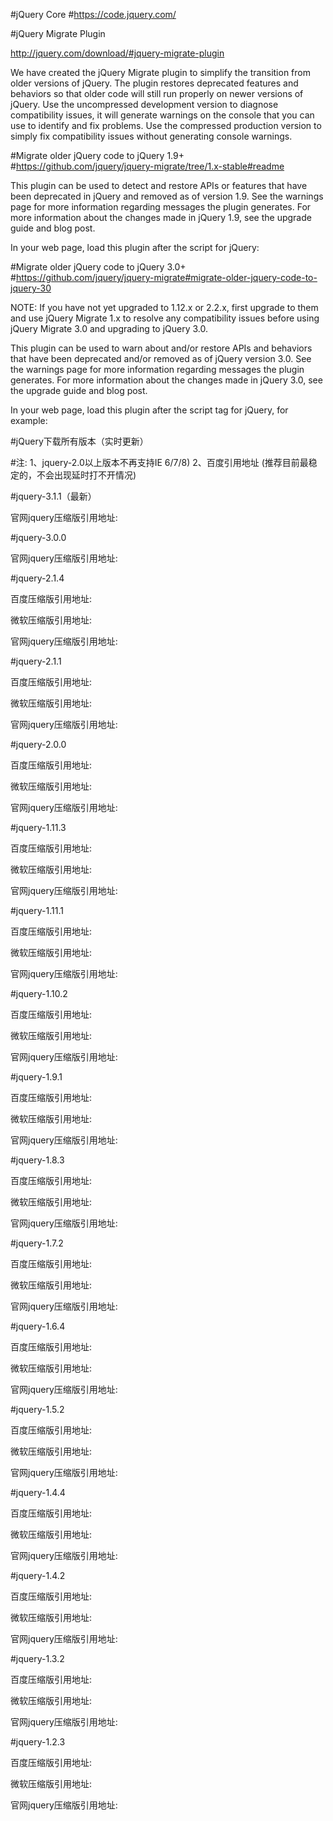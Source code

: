 #jQuery Core
#https://code.jquery.com/


#jQuery Migrate Plugin

http://jquery.com/download/#jquery-migrate-plugin

We have created the jQuery Migrate plugin to simplify the transition from older versions of jQuery. The plugin restores deprecated features and behaviors so that older code will still run properly on newer versions of jQuery. Use the uncompressed development version to diagnose compatibility issues, it will generate warnings on the console that you can use to identify and fix problems. Use the compressed production version to simply fix compatibility issues without generating console warnings.


#Migrate older jQuery code to jQuery 1.9+
#https://github.com/jquery/jquery-migrate/tree/1.x-stable#readme

This plugin can be used to detect and restore APIs or features that have been deprecated in jQuery and removed as of version 1.9. See the warnings page for more information regarding messages the plugin generates. For more information about the changes made in jQuery 1.9, see the upgrade guide and blog post.

In your web page, load this plugin after the script for jQuery:

<script src="http://code.jquery.com/jquery-1.11.3.js"></script>
<script src="http://code.jquery.com/jquery-migrate-1.4.1.js"></script>


<script src="http://code.jquery.com/jquery-1.11.3.min.js"></script>
<script src="http://code.jquery.com/jquery-migrate-1.4.1.min.js"></script>

#Migrate older jQuery code to jQuery 3.0+
#https://github.com/jquery/jquery-migrate#migrate-older-jquery-code-to-jquery-30

NOTE: If you have not yet upgraded to 1.12.x or 2.2.x, first upgrade to them and use jQuery Migrate 1.x to resolve any compatibility issues before using jQuery Migrate 3.0 and upgrading to jQuery 3.0.

This plugin can be used to warn about and/or restore APIs and behaviors that have been deprecated and/or removed as of jQuery version 3.0. See the warnings page for more information regarding messages the plugin generates. For more information about the changes made in jQuery 3.0, see the upgrade guide and blog post.

In your web page, load this plugin after the script tag for jQuery, for example:

<script src="https://code.jquery.com/jquery-3.0.0.js"></script>
<script src="https://code.jquery.com/jquery-migrate-3.0.0.js"></script>


<script src="https://code.jquery.com/jquery-3.0.0.min.js"></script>
<script src="https://code.jquery.com/jquery-migrate-3.0.0.min.js"></script>

<script src="https://code.jquery.com/jquery-3.1.1.min.js"></script>
<script src="https://code.jquery.com/jquery-migrate-3.0.0.min.js"></script>

#jQuery下载所有版本（实时更新）

#注:
1、jquery-2.0以上版本不再支持IE 6/7/8)
2、百度引用地址 (推荐目前最稳定的，不会出现延时打不开情况) 

#jquery-3.1.1（最新）

官网jquery压缩版引用地址:
<script src="https://code.jquery.com/jquery-3.1.1.min.js"></script>

#jquery-3.0.0

官网jquery压缩版引用地址:
<script src="https://code.jquery.com/jquery-3.0.0.min.js"></script>

#jquery-2.1.4

百度压缩版引用地址:
<script src="http://libs.baidu.com/jquery/2.1.4/jquery.min.js"></script>

微软压缩版引用地址:
<script src="http://ajax.aspnetcdn.com/ajax/jquery/jquery-2.1.4.min.js"></script>

官网jquery压缩版引用地址:
<script src="http://code.jquery.com/jquery-2.1.4.min.js"></script>

#jquery-2.1.1

百度压缩版引用地址:
<script src="http://libs.baidu.com/jquery/2.1.1/jquery.min.js"></script>

微软压缩版引用地址:
<script src="http://ajax.aspnetcdn.com/ajax/jquery/jquery-2.1.1.min.js"></script>

官网jquery压缩版引用地址:
<script src="http://code.jquery.com/jquery-2.1.1.min.js"></script>

#jquery-2.0.0

百度压缩版引用地址:
<script src="http://libs.baidu.com/jquery/2.0.0/jquery.min.js"></script>

微软压缩版引用地址:
<script src="http://ajax.aspnetcdn.com/ajax/jquery/jquery-2.0.0.min.js"></script>

官网jquery压缩版引用地址:
<script src="http://code.jquery.com/jquery-2.0.0.min.js"></script>

#jquery-1.11.3

百度压缩版引用地址:
<script src="http://libs.baidu.com/jquery/1.11.3/jquery.min.js"></script>

微软压缩版引用地址:
<script src="http://ajax.aspnetcdn.com/ajax/jquery/jquery-1.11.3.min.js"></script>

官网jquery压缩版引用地址:
	
<script src="http://code.jquery.com/jquery-1.11.3.min.js"></script>

#jquery-1.11.1

百度压缩版引用地址:
<script src="http://libs.baidu.com/jquery/1.11.1/jquery.min.js"></script>

微软压缩版引用地址:
<script src="http://ajax.aspnetcdn.com/ajax/jquery/jquery-1.11.1.min.js"></script>

官网jquery压缩版引用地址:
<script src="http://code.jquery.com/jquery-1.11.1.min.js"></script>

#jquery-1.10.2

百度压缩版引用地址:
<script src="http://libs.baidu.com/jquery/1.10.2/jquery.min.js"></script>

微软压缩版引用地址:
<script src="http://ajax.aspnetcdn.com/ajax/jquery/jquery-1.10.2.min.js"></script>

官网jquery压缩版引用地址:
<script src="http://code.jquery.com/jquery-1.10.2.min.js"></script>

#jquery-1.9.1

百度压缩版引用地址:
<script src="http://libs.baidu.com/jquery/1.9.1/jquery.min.js"></script>

微软压缩版引用地址:
<script src="http://ajax.aspnetcdn.com/ajax/jquery/jquery-1.9.1.min.js"></script>

官网jquery压缩版引用地址:
<script src="http://code.jquery.com/jquery-1.9.1.min.js"></script>

#jquery-1.8.3

百度压缩版引用地址:
<script src="http://libs.baidu.com/jquery/1.8.3/jquery.min.js"></script>

微软压缩版引用地址:
<script src="http://ajax.aspnetcdn.com/ajax/jquery/jquery-1.8.3.min.js"></script>

官网jquery压缩版引用地址:
<script src="http://code.jquery.com/jquery-1.8.3.min.js"></script>

#jquery-1.7.2

百度压缩版引用地址:
<script src="http://libs.baidu.com/jquery/1.7.2/jquery.min.js"></script>

微软压缩版引用地址:
<script src="http://ajax.aspnetcdn.com/ajax/jquery/jquery-1.7.2.min.js"></script>

官网jquery压缩版引用地址:
<script src="http://code.jquery.com/jquery-1.7.2.min.js"></script>

#jquery-1.6.4

百度压缩版引用地址:
<script src="http://libs.baidu.com/jquery/1.6.4/jquery.min.js"></script>

微软压缩版引用地址:
<script src="http://ajax.aspnetcdn.com/ajax/jquery/jquery-1.6.4.min.js"></script>

官网jquery压缩版引用地址:
<script src="http://code.jquery.com/jquery-1.6.4.min.js"></script>

#jquery-1.5.2

百度压缩版引用地址:
<script src="http://libs.baidu.com/jquery/1.5.2/jquery.min.js"></script>

微软压缩版引用地址:
<script src="http://ajax.aspnetcdn.com/ajax/jquery/jquery-1.5.2.min.js"></script>

官网jquery压缩版引用地址:
<script src="http://code.jquery.com/jquery-1.5.2.min.js"></script>

#jquery-1.4.4

百度压缩版引用地址:
<script src="http://libs.baidu.com/jquery/1.4.4/jquery.min.js"></script>

微软压缩版引用地址:
<script src="http://ajax.aspnetcdn.com/ajax/jquery/jquery-1.4.4.min.js"></script>

官网jquery压缩版引用地址:
<script src="http://code.jquery.com/jquery-1.4.4.min.js"></script>

#jquery-1.4.2

百度压缩版引用地址:
<script src="http://libs.baidu.com/jquery/1.4.2/jquery.min.js"></script>

微软压缩版引用地址:
<script src="http://ajax.aspnetcdn.com/ajax/jquery/jquery-1.4.2.min.js"></script>

官网jquery压缩版引用地址:
<script src="http://code.jquery.com/jquery-1.4.2.min.js"></script>

#jquery-1.3.2

百度压缩版引用地址:
<script src="http://libs.baidu.com/jquery/1.3.2/jquery.min.js"></script>

微软压缩版引用地址:
<script src="http://ajax.aspnetcdn.com/ajax/jquery/jquery-1.3.2.min.js"></script>

官网jquery压缩版引用地址:
<script src="http://code.jquery.com/jquery-1.3.2.min.js"></script>

#jquery-1.2.3

百度压缩版引用地址:
<script src="http://libs.baidu.com/jquery/1.2.3/jquery.min.js"></script>

微软压缩版引用地址:
<script src="http://ajax.aspnetcdn.com/ajax/jquery/jquery-1.2.3.min.js"></script>

官网jquery压缩版引用地址:
<script src="http://code.jquery.com/jquery-1.2.3.min.js"></script>

